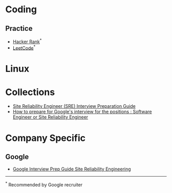 # Coding
## Practice
* [Hacker Rank](https://www.hackerrank.com/)<sup>*</sup>
* [LeetCode](https://leetcode.com/)<sup>*</sup>

# Linux

# Collections
* [Site Reliability Engineer (SRE) Interview Preparation Guide](https://github.com/mxssl/sre-interview-prep-guide)
* [How to prepare for Google's interview for the positions : Software Engineer or Site Reliability Engineer](https://github.com/mister0/How-to-prepare-for-google-interview-SWE-SRE)

# Company Specific
## Google
* [Google Interview Prep Guide Site Reliability Engineering 
](https://drive.google.com/file/d/1P_cj76kw35ExtcBP3_OsH42pdGc4_WKE/view?usp=sharing)

---
<sup>*</sup> Recommended by Google recruiter 
<!--stackedit_data:
eyJoaXN0b3J5IjpbMjEyNjc5ODM2OSwtMTIwMDMyNjE3MiwxMT
YwOTI3OTA3XX0=
-->
